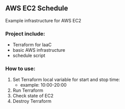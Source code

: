 ## AWS EC2 Schedule
Example infrastructure for AWS EC2
### Project include:
- Terraform for IaaC
- basic AWS infrastructure
- schedule script

### How to use:
1. Set Terraform local variable for start and stop time:
	- example: 10:00-20:00
2. Run Terraform
3. Check state of EC2
4. Destroy Terraform

